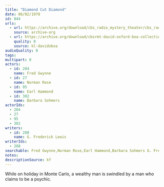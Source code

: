 ```yaml
---
title: "Diamond Cut Diamond"
date: 06/02/1978
id: 844
urls: 
  - url: https://archive.org/download/cbs_radio_mystery_theater/cbs_radio_mystery_theater-0801-0850.zip/cbs_radio_mystery_theater-0801-0850%2Fcbsrmt_0844_diamond_cut_diamond.mp3
    source: archive-org
  - url: https://archive.org/download/cbsrmt-david-oxford-boa-collection/CBSRMT-780602-0844-Diamond-Cut-Diamond-(128-48)_WBBM-JE-{BoA}.mp3
    quality: 0
    source: kl-davidoboa
audioQuality: 0
tags: 
multipart: 0
actors:  
  - id: 204
    name: Fred Gwynne  
  - id: 27
    name: Norman Rose  
  - id: 95
    name: Earl Hammond  
  - id: 302
    name: Barbara Sohmers
actorIds:  
  - 204  
  - 27  
  - 95  
  - 302
writers:  
  - id: 288
    name: G. Frederick Lewis
writerIds:  
  - 288
searchable: Fred Gwynne,Norman Rose,Earl Hammond,Barbara Sohmers G. Frederick Lewis
notes: 
descriptionSource: kf
---
```

While on holiday in Monte Carlo, a wealthy man is swindled by a man who claims to be a psychic.